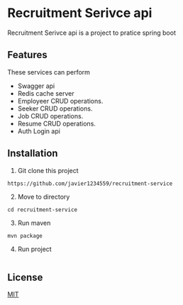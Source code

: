 # Recruitment Serivce api
Recruitment Serivce api is a project to pratice spring boot

## Features
These services can perform
- Swagger api
- Redis cache server
- Employeer CRUD operations.
- Seeker CRUD operations.
- Job CRUD operations.
- Resume CRUD operations.
- Auth Login api

## Installation
1. Git clone this project
```
https://github.com/javier1234559/recruitment-service
```
2. Move to directory
```
cd recruitment-service
```
3. Run maven
```
mvn package
```
4. Run project
```

```

## License

[MIT](https://choosealicense.com/licenses/mit/)